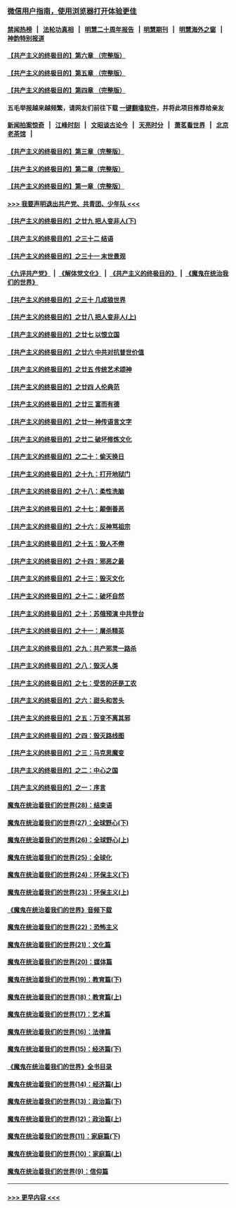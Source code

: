 ### [微信用户指南，使用浏览器打开体验更佳](https://github.com/gfw-breaker/banned-news1/blob/master/indexes/wechat-guide.md?t=0)
#### [禁闻热榜](热点新闻.md?t=0)  &nbsp;&nbsp;|&nbsp;&nbsp; [法轮功真相](https://github.com/gfw-breaker/truth/blob/master/README.md?t=0) &nbsp;&nbsp;|&nbsp;&nbsp; [明慧二十周年报告](https://github.com/gfw-breaker/mh-reports/blob/master/README.md?t=0) &nbsp;&nbsp;|&nbsp;&nbsp;[明慧期刊](https://github.com/gfw-breaker/mh-qikan) &nbsp;&nbsp;|&nbsp;&nbsp; [明慧海外之窗](https://github.com/gfw-breaker/mh-news/blob/master/README.md?t=0) &nbsp;&nbsp;|&nbsp;&nbsp; [神韵特别报道](https://github.com/gfw-breaker/mh-news/blob/master/shenyun.md?t=0)
#### [【共产主义的终极目的】第六章 （完整版）](../pages/nsc422/n11428913.md?t=02101502) 
#### [【共产主义的终极目的】第五章 （完整版）](../pages/nsc422/n11428912.md?t=02101502) 
#### [【共产主义的终极目的】第四章 （完整版）](../pages/nsc422/n11428907.md?t=02101502) 
#### 五毛举报越来越频繁，请网友们前往下载 [一键翻墙软件](https://github.com/gfw-breaker/ssr-accounts)，并将此项目推荐给亲友
#### [新闻拍案惊奇](https://github.com/gfw-breaker/banned-news1/blob/master/pages/link4.md) &nbsp;&nbsp;|&nbsp;&nbsp; [江峰时刻](https://github.com/gfw-breaker/banned-news1/blob/master/pages/link4.md) &nbsp;&nbsp;|&nbsp;&nbsp; [文昭谈古论今](https://github.com/gfw-breaker/banned-news1/blob/master/pages/link4.md) &nbsp;&nbsp;|&nbsp;&nbsp; [天亮时分](https://github.com/gfw-breaker/banned-news1/blob/master/pages/link4.md) &nbsp;&nbsp;|&nbsp;&nbsp; [萧茗看世界](https://github.com/gfw-breaker/banned-news1/blob/master/pages/link4.md) &nbsp;&nbsp;|&nbsp;&nbsp; [北京老茶馆](https://github.com/gfw-breaker/banned-news1/blob/master/pages/link4.md) &nbsp;&nbsp;|&nbsp;&nbsp; 
#### [【共产主义的终极目的】第三章（完整版）](../pages/nsc422/n11428848.md?t=02101502) 
#### [【共产主义的终极目的】第二章（完整版）](../pages/nsc422/n11428831.md?t=02101502) 
#### [【共产主义的终极目的】第一章（完整版）](../pages/nsc422/n11417651.md?t=02101502) 
#### [>>> 我要声明退出共产党、共青团、少年队 <<<](https://github.com/begood0513/goodnews/blob/master/quit/letter.md) 
#### [【共产主义的终极目的】之廿九 把人变非人(下)](../pages/nsc422/n11344140.md?t=02101502) 
#### [【共产主义的终极目的】之三十二 结语](../pages/nsc422/n11360535.md?t=02101502) 
#### [【共产主义的终极目的】之三十一 末世景观](../pages/nsc422/n11351129.md?t=02101502) 
#### [《九评共产党》](https://github.com/begood0513/9ping.md/blob/master/README.md) &nbsp;|&nbsp; [《解体党文化》](../../../../jtdwh.md/blob/master/README.md)  &nbsp;|&nbsp; [《共产主义的终极目的》](../../../../gczydzjmd.md/blob/master/README.md) &nbsp;|&nbsp; [《魔鬼在统治我们的世界》](../../../../mgztzwmdsj.md/blob/master/README.md) 
#### [【共产主义的终极目的】之三十 几成狼世界](../pages/nsc422/n11348280.md?t=02101502) 
#### [【共产主义的终极目的】之廿八 把人变非人(上)](../pages/nsc422/n11340492.md?t=02101502) 
#### [【共产主义的终极目的】之廿七 以恨立国](../pages/nsc422/n11336944.md?t=02101502) 
#### [【共产主义的终极目的】之廿六 中共对抗普世价值](../pages/nsc422/n11324785.md?t=02101502) 
#### [【共产主义的终极目的】之廿五 传统艺术颂神](../pages/nsc422/n11296396.md?t=02101502) 
#### [【共产主义的终极目的】之廿四 人伦典范](../pages/nsc422/n11296397.md?t=02101502) 
#### [【共产主义的终极目的】之廿三 富而有德](../pages/nsc422/n11283598.md?t=02101502) 
#### [【共产主义的终极目的】之廿一 神传语言文字](../pages/nsc422/n11263265.md?t=02101502) 
#### [【共产主义的终极目的】之廿二 破坏修炼文化](../pages/nsc422/n11245728.md?t=02101502) 
#### [【共产主义的终极目的】之二十：偷天换日](../pages/nsc422/n11238846.md?t=02101502) 
#### [【共产主义的终极目的】之十九：打开地狱门](../pages/nsc422/n11206376.md?t=02101502) 
#### [【共产主义的终极目的】之十八：柔性洗脑](../pages/nsc422/n11199994.md?t=02101502) 
#### [【共产主义的终极目的】之十七：颠倒善恶](../pages/nsc422/n11179782.md?t=02101502) 
#### [【共产主义的终极目的】之十六：反神骂祖宗](../pages/nsc422/n11166798.md?t=02101502) 
#### [【共产主义的终极目的】之十五：毁人不倦](../pages/nsc422/n11166792.md?t=02101502) 
#### [【共产主义的终极目的】之十四：邪恶之最](../pages/nsc422/n11150249.md?t=02101502) 
#### [【共产主义的终极目的】之十三：毁灭文化](../pages/nsc422/n11135227.md?t=02101502) 
#### [【共产主义的终极目的】之十二：破坏自然](../pages/nsc422/n11135214.md?t=02101502) 
#### [【共产主义的终极目的】之十：苏俄预演 中共登台](../pages/nsc422/n11118424.md?t=02101502) 
#### [【共产主义的终极目的】之十一：屠杀精英](../pages/nsc422/n11118442.md?t=02101502) 
#### [【共产主义的终极目的】之九：共产邪灵一路杀](../pages/nsc422/n11114139.md?t=02101502) 
#### [【共产主义的终极目的】之八：毁灭人类](../pages/nsc422/n11108503.md?t=02101502) 
#### [【共产主义的终极目的】之七：受苦的还是工农](../pages/nsc422/n11101809.md?t=02101502) 
#### [【共产主义的终极目的】之六：甜头和苦头](../pages/nsc422/n11096971.md?t=02101502) 
#### [【共产主义的终极目的】之五：万变不离其邪](../pages/nsc422/n11091285.md?t=02101502) 
#### [【共产主义的终极目的】之四：毁灭路线图](../pages/nsc422/n11086284.md?t=02101502) 
#### [【共产主义的终极目的】之三：马克思魔变](../pages/nsc422/n11061941.md?t=02101502) 
#### [【共产主义的终极目的】之二：中心之国](../pages/nsc422/n11047728.md?t=02101502) 
#### [【共产主义的终极目的】之一：序言](../pages/nsc422/n11086077.md?t=02101502) 
#### [魔鬼在统治着我们的世界(28)：结束语](../pages/nsc422/n10936246.md?t=02101502) 
#### [魔鬼在统治着我们的世界(27)：全球野心(下)](../pages/nsc422/n10928319.md?t=02101502) 
#### [魔鬼在统治着我们的世界(26)：全球野心(上)](../pages/nsc422/n10900318.md?t=02101502) 
#### [魔鬼在统治着我们的世界(25)：全球化](../pages/nsc422/n10788205.md?t=02101502) 
#### [魔鬼在统治着我们的世界(24)：环保主义(下)](../pages/nsc422/n10695307.md?t=02101502) 
#### [魔鬼在统治着我们的世界(23)：环保主义(上)](../pages/nsc422/n10688613.md?t=02101502) 
#### [《魔鬼在统治着我们的世界》音频下载](../pages/nsc422/n10635553.md?t=02101502) 
#### [魔鬼在统治着我们的世界(22)：恐怖主义](../pages/nsc422/n10614727.md?t=02101502) 
#### [魔鬼在统治着我们的世界(21)：文化篇](../pages/nsc422/n10597706.md?t=02101502) 
#### [魔鬼在统治着我们的世界(20)：媒体篇](../pages/nsc422/n10586579.md?t=02101502) 
#### [魔鬼在统治着我们的世界(19)：教育篇(下)](../pages/nsc422/n10564808.md?t=02101502) 
#### [魔鬼在统治着我们的世界(18)：教育篇(上)](../pages/nsc422/n10526970.md?t=02101502) 
#### [魔鬼在统治着我们的世界(17)：艺术篇](../pages/nsc422/n10499093.md?t=02101502) 
#### [魔鬼在统治着我们的世界(16)：法律篇](../pages/nsc422/n10485969.md?t=02101502) 
#### [魔鬼在统治着我们的世界(15)：经济篇(下)](../pages/nsc422/n10469975.md?t=02101502) 
#### [《魔鬼在统治着我们的世界》全书目录](../pages/nsc422/n10464261.md?t=02101502) 
#### [魔鬼在统治着我们的世界(14)：经济篇(上)](../pages/nsc422/n10457370.md?t=02101502) 
#### [魔鬼在统治着我们的世界(13)：政治篇(下)](../pages/nsc422/n10448270.md?t=02101502) 
#### [魔鬼在统治着我们的世界(12)：政治篇(上)](../pages/nsc422/n10444576.md?t=02101502) 
#### [魔鬼在统治着我们的世界(11)：家庭篇(下)](../pages/nsc422/n10440961.md?t=02101502) 
#### [魔鬼在统治着我们的世界(10)：家庭篇(上)](../pages/nsc422/n10435448.md?t=02101502) 
#### [魔鬼在统治着我们的世界(9)：信仰篇](../pages/nsc422/n10432159.md?t=02101502) 

----
#### [ >>> 更早内容 <<< ](../indexes/nsc422-earlier.md)
